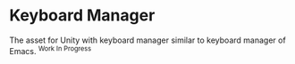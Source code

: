 # Keyboard Manager

The asset for Unity with keyboard manager similar to keyboard manager of Emacs. <sup>Work In Progress</sup> 

